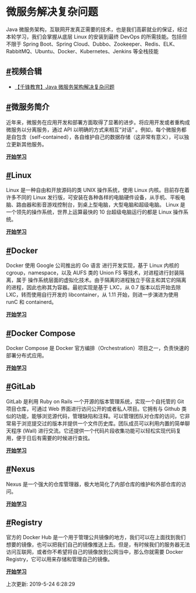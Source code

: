 # 微服务解决复杂问题

Java 微服务架构，互联网开发真正需要的技术，也是我们高薪就业的保证，经过本轮学习，我们会掌握从底层 Linux 的安装到最终 DevOps 的所需技能。包括但不限于 Spring Boot、Spring Cloud、Dubbo、Zookeeper、Redis、ELK、RabbitMQ、Ubuntu、Docker、Kubernetes、Jenkins 等全栈技能

## [#](https://funtl.com/zh/guide/微服务解决复杂问题.html#视频合辑)视频合辑

- [【千锋教育】Java 微服务架构解决复杂问题](https://www.bilibili.com/video/av29384041)

## [#](https://funtl.com/zh/guide/微服务解决复杂问题.html#微服务简介)微服务简介

近年来，微服务在应用开发和部署方面取得了显著的进步。将应用开发或者重构成微服务以分离服务，通过 API 以明确的方式来相互“对话” 。例如，每个微服务都是自包含（self-contained），各自维护自己的数据存储（这非常有意义），可以独立更新其他服务。

[**开始学习**](https://funtl.com/zh/micro-service-intro/)

## [#](https://funtl.com/zh/guide/微服务解决复杂问题.html#linux)Linux

Linux 是一种自由和开放源码的类 UNIX 操作系统，使用 Linux 内核。目前存在着许多不同的 Linux 发行版，可安装在各种各样的电脑硬件设备，从手机、平板电脑、路由器和影音游戏控制台，到桌上型电脑，大型电脑和超级电脑。 Linux 是一个领先的操作系统，世界上运算最快的 10 台超级电脑运行的都是 Linux 操作系统。

[**开始学习**](https://funtl.com/zh/linux/)

## [#](https://funtl.com/zh/guide/微服务解决复杂问题.html#docker)Docker

Docker 使用 Google 公司推出的 Go 语言 进行开发实现，基于 Linux 内核的 cgroup，namespace，以及 AUFS 类的 Union FS 等技术，对进程进行封装隔离，属于 操作系统层面的虚拟化技术。由于隔离的进程独立于宿主和其它的隔离的进程，因此也称其为容器。最初实现是基于 LXC，从 0.7 版本以后开始去除 LXC，转而使用自行开发的 libcontainer，从 1.11 开始，则进一步演进为使用 runC 和 containerd。

[**开始学习**](https://funtl.com/zh/docker/)

## [#](https://funtl.com/zh/guide/微服务解决复杂问题.html#docker-compose)Docker Compose

Docker Compose 是 Docker 官方编排（Orchestration）项目之一，负责快速的部署分布式应用。

[**开始学习**](https://funtl.com/zh/docker-compose/)

## [#](https://funtl.com/zh/guide/微服务解决复杂问题.html#gitlab)GitLab

GitLab 是利用 Ruby on Rails 一个开源的版本管理系统，实现一个自托管的 Git 项目仓库，可通过 Web 界面进行访问公开的或者私人项目。它拥有与 Github 类似的功能，能够浏览源代码，管理缺陷和注释。可以管理团队对仓库的访问，它非常易于浏览提交过的版本并提供一个文件历史库。团队成员可以利用内置的简单聊天程序 (Wall) 进行交流。它还提供一个代码片段收集功能可以轻松实现代码复用，便于日后有需要的时候进行查找。

[**开始学习**](https://funtl.com/zh/gitlab/)

## [#](https://funtl.com/zh/guide/微服务解决复杂问题.html#nexus)Nexus

Nexus 是一个强大的仓库管理器，极大地简化了内部仓库的维护和外部仓库的访问。

[**开始学习**](https://funtl.com/zh/nexus/)

## [#](https://funtl.com/zh/guide/微服务解决复杂问题.html#registry)Registry

官方的 Docker Hub 是一个用于管理公共镜像的地方，我们可以在上面找到我们想要的镜像，也可以把我们自己的镜像推送上去。但是，有时候我们的服务器无法访问互联网，或者你不希望将自己的镜像放到公网当中，那么你就需要 Docker Registry，它可以用来存储和管理自己的镜像。

[**开始学习**](https://funtl.com/zh/registry/)

上次更新: 2019-5-24 6:28:29